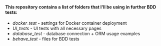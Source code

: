 #### This repository contains a list of folders that I'll be using in further BDD tests:
* _docker_test_ - settings for Docker container deployment
* _UI_tests_ - UI tests with all necessary pages 
* _database_test_ - database connection + ORM usage examples
* _behave_test_ - files for BDD tests 
